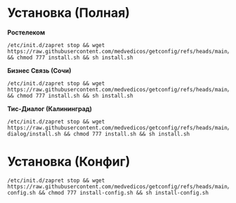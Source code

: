# Установка (Полная)

**Ростелеком**
```
/etc/init.d/zapret stop && wget https://raw.githubusercontent.com/medvedicos/getconfig/refs/heads/main/install.sh && chmod 777 install.sh && sh install.sh
```

**Бизнес Связь (Сочи)**
```
/etc/init.d/zapret stop && wget https://raw.githubusercontent.com/medvedicos/getconfig/refs/heads/main/BusinesSvyaz/install.sh && chmod 777 install.sh && sh install.sh
```

**Тис-Диалог (Калининград)**
```
/etc/init.d/zapret stop && wget https://raw.githubusercontent.com/medvedicos/getconfig/refs/heads/main/kaliningrad/tis-dialog/install.sh && chmod 777 install.sh && sh install.sh
```

# Установка (Конфиг)

```
/etc/init.d/zapret stop && wget https://raw.githubusercontent.com/medvedicos/getconfig/refs/heads/main/install-config.sh && chmod 777 install-config.sh && sh install-config.sh
```
